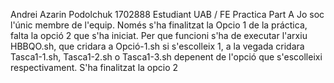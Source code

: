 Andrei Azarin Podolchuk 1702888
Estudiant UAB / FE
Practica Part A
Jo soc l'únic membre de l'equip.
Només s'ha finalitzat la Opcio 1 de la práctica, falta la opció 2 que s'ha iniciat.
Per que funcioni s'ha de executar l'arxiu HBBQO.sh, que cridara a Opció-1.sh si s'escolleix 1, a la vegada cridara Tasca1-1.sh, Tasca1-2.sh o Tasca1-3.sh depenent de l'opció que s'escolleixi respectivament.
S'ha finalitzat la opcio 2
